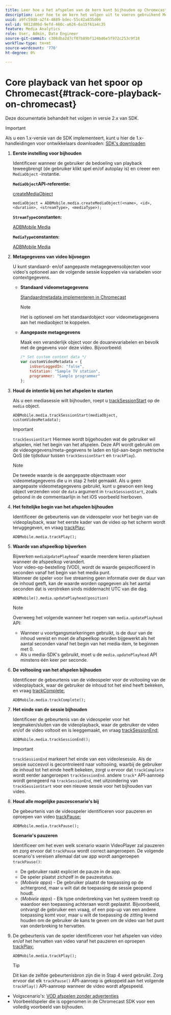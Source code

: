 ```yaml
---
title: Leer hoe u het afspelen van de kern kunt bijhouden op Chromecast
description: Leer hoe te om kern het volgen uit te voeren gebruikend Media SDK op Chromecast.
uuid: a9fc59d8-a2f4-4889-bdec-55c42a835d06
exl-id: 9812d06d-9efd-460c-a626-6a15f61a4c35
feature: Media Analytics
role: User, Admin, Data Engineer
source-git-commit: c308dba2d7cf07b89bf124bd6e5f972c253c9f18
workflow-type: tm+mt
source-wordcount: '770'
ht-degree: 0%

---
```


# Core playback van het spoor op Chromecast{#track-core-playback-on-chromecast}

Deze documentatie behandelt het volgen in versie 2.x van SDK.

>[!IMPORTANT]
>
>Als u een 1.x-versie van de SDK implementeert, kunt u hier de 1.x-handleidingen voor ontwikkelaars downloaden: [SDK&#39;s downloaden](/help/getting-started/download-sdks.md)

1. **Eerste instelling voor bijhouden**

   Identificeer wanneer de gebruiker de bedoeling van playback teweegbrengt (de gebruiker klikt spel en/of autoplay is) en creeer een `MediaObject` -instantie.

   **`MediaObject`API-referentie:**

   [createMediaObject](https://adobe-marketing-cloud.github.io/media-sdks/reference/chromecast/ADBMobile.media.html#.createMediaObject)

   ```
   mediaObject = ADBMobile.media.createMediaObject(<name>, <id>, <duration>, <streamType>, <mediaType>);
   ```

   **`StreamType`constanten:**

   [ADBMobile Media](https://adobe-marketing-cloud.github.io/media-sdks/reference/chromecast/ADBMobile.media.html#.StreamType)

   **`MediaType`constanten:**

   [ADBMobile Media](https://adobe-marketing-cloud.github.io/media-sdks/reference/chromecast/ADBMobile.media.html#.MediaType)

1. **Metagegevens van video bijvoegen**

   U kunt standaard- en/of aangepaste metagegevensobjecten voor video&#39;s optioneel aan de volgende sessie koppelen via variabelen voor contextgegevens.

   * **Standaard videometagegevens**

     [Standaardmetadata implementeren in Chromecast](/help/use-cases/track-av-playback/impl-std-metadata/impl-std-metadata-chromecast.md)

     >[!NOTE]
     >
     >Het is optioneel om het standaardobject voor videometagegevens aan het mediaobject te koppelen.

   * **Aangepaste metagegevens**

     Maak een veranderlijk object voor de douanevariabelen en bevolk met de gegevens voor deze video. Bijvoorbeeld:

     ```js
     /* Set custom context data */
     var customVideoMetadata = {
         isUserLoggedIn: "false",
         tvStation: "Sample TV station",
         programmer: "Sample programmer"
     };
     ```

1. **Houd de intentie bij om het afspelen te starten**

   Als u een mediasessie wilt bijhouden, roept u [trackSessionStart](https://adobe-marketing-cloud.github.io/media-sdks/reference/chromecast/ADBMobile.media.html#.trackSessionStart) op de `media` object.

   ```
   ADBMobile.media.trackSessionStart(mediaObject, customVideoMetadata);
   ```

   >[!IMPORTANT]
   >
   >`trackSessionStart` Hiermee wordt bijgehouden wat de gebruiker wil afspelen, niet het begin van het afspelen. Deze API wordt gebruikt om de videogegevens/meta-gegevens te laden en tijd-aan-begin metrische QoS (de tijdsduur tussen `trackSessionStart` en `trackPlay`).

   >[!NOTE]
   >
   >De tweede waarde is de aangepaste objectnaam voor videometagegevens die u in stap 2 hebt gemaakt. Als u geen aangepaste videometagegevens gebruikt, kunt u gewoon een leeg object verzenden voor de `data` argument in `trackSessionStart`, zoals getoond in de commentaarlijn in het iOS voorbeeld hierboven.

1. **Het feitelijke begin van het afspelen bijhouden**

   Identificeer de gebeurtenis van de videospeler voor het begin van de videoplayback, waar het eerste kader van de video op het scherm wordt teruggegeven, en vraag [trackPlay:](https://adobe-marketing-cloud.github.io/media-sdks/reference/chromecast/ADBMobile.media.html#.trackPlay)

   ```
   ADBMobile.media.trackPlay();
   ```

1. **Waarde van afspeelkop bijwerken**

   Bijwerken `mediaUpdatePlayhead`&#39; waarde meerdere keren plaatsen wanneer de afspeelkop verandert. <br /> Voor video-op-bestelling (VOD), wordt de waarde gespecificeerd in seconden vanaf het begin van het media punt. <br /> Wanneer de speler voor live streaming geen informatie over de duur van de inhoud geeft, kan de waarde worden opgegeven als het aantal seconden dat is verstreken sinds middernacht UTC van die dag.

   ```
   ADBMobile().media.updatePlayhead(position)
   ```

   >[!NOTE]
   >
   >Overweeg het volgende wanneer het roepen van `media.updatePlayhead` API:
   >* Wanneer u voortgangsmarkeringen gebruikt, is de duur van de inhoud vereist en moet de afspeelkop worden bijgewerkt als het aantal seconden vanaf het begin van het media-item, te beginnen met 0.
   >* Als u media-SDK&#39;s gebruikt, moet u de `media.updatePlayhead` API minstens één keer per seconde.

1. **De voltooiing van het afspelen bijhouden**

   Identificeer de gebeurtenis van de videospeler voor de voltooiing van de videoplayback, waar de gebruiker de inhoud tot het eind heeft bekeken, en vraag [trackComplete:](https://adobe-marketing-cloud.github.io/media-sdks/reference/chromecast/ADBMobile.media.html#.trackComplete)

   ```
   ADBMobile.media.trackComplete();
   ```

1. **Het einde van de sessie bijhouden**

   Identificeer de gebeurtenis van de videospeler voor het leegmaken/sluiten van de videoplayback, waar de gebruiker de video en/of de video voltooit en is leeggemaakt, en vraag [trackSessionEnd:](https://adobe-marketing-cloud.github.io/media-sdks/reference/chromecast/ADBMobile.media.html#.trackSessionEnd)

   ```
   ADBMobile.media.trackSessionEnd();
   ```

   >[!IMPORTANT]
   >
   >`trackSessionEnd` markeert het einde van een videolesessie. Als de sessie succesvol is gecontroleerd naar voltooiing, waarbij de gebruiker de inhoud tot het einde heeft bekeken, zorgt u ervoor dat `trackComplete` wordt eerder aangeroepen `trackSessionEnd`. andere `track*` API-aanroep wordt genegeerd na `trackSessionEnd`, met uitzondering van `trackSessionStart` voor een nieuwe sessie voor het bijhouden van video.

1. **Houd alle mogelijke pauzescenario&#39;s bij**

   De gebeurtenis van de videospeler identificeren voor pauzeren en oproepen van video [trackPause:](https://adobe-marketing-cloud.github.io/media-sdks/reference/chromecast/ADBMobile.media.html#.trackPause)

   ```
   ADBMobile.media.trackPause();
   ```

   **Scenario&#39;s pauzeren**

   Identificeer om het even welk scenario waarin VideoPlayer zal pauzeren en zorg ervoor dat `trackPause` wordt correct aangeroepen. De volgende scenario&#39;s vereisen allemaal dat uw app wordt aangeroepen `trackPause()`:

   * De gebruiker raakt expliciet de pauze in de app.
   * De speler plaatst zichzelf in de pauzestatus.
   * (*Mobiele apps*) - De gebruiker plaatst de toepassing op de achtergrond, maar u wilt dat de toepassing de sessie geopend houdt.
   * (*Mobiele apps*) - Elk type onderbreking van het systeem treedt op waardoor een toepassing achteraan wordt geplaatst. Bijvoorbeeld, ontvangt de gebruiker een vraag, of een pop-up van een andere toepassing komt voor, maar u wilt de toepassing de zitting levend houden om de gebruiker de kans te geven om de video van het punt van onderbreking te hervatten.

1. De gebeurtenis van de speler identificeren voor het afspelen van video en/of het hervatten van video vanaf het pauzeren en oproepen [trackPlay:](https://adobe-marketing-cloud.github.io/media-sdks/reference/chromecast/ADBMobile.media.html#.trackComplete)

   ```
   ADBMobile.media.trackPlay();
   ```

   >[!TIP]
   >
   >Dit kan de zelfde gebeurtenisbron zijn die in Stap 4 werd gebruikt. Zorg ervoor dat elk `trackPause()` API-aanroep is gekoppeld aan het volgende `trackPlay()` API-aanroep wanneer de video wordt afgespeeld.

* Volgscenario&#39;s: [VOD afspelen zonder advertenties](/help/use-cases/tracking-scenarios/vod-no-intrs-details.md)
* Voorbeeldspeler die is opgenomen in de Chromecast SDK voor een volledig voorbeeld van bijhouden.
